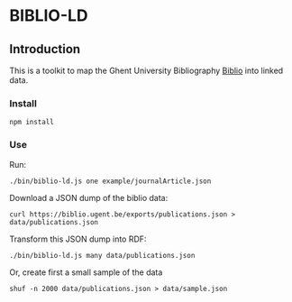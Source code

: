 # BIBLIO-LD

## Introduction

This is a toolkit to map the Ghent University Bibliography [Biblio](https://biblio.ugent.be) into linked data.

### Install

```
npm install
```

### Use

Run:

```(bash)
./bin/biblio-ld.js one example/journalArticle.json
```

Download a JSON dump of the biblio data:

```
curl https://biblio.ugent.be/exports/publications.json > data/publications.json
```

Transform this JSON dump into RDF:

```
./bin/biblio-ld.js many data/publications.json
```

Or, create first a small sample of the data

```
shuf -n 2000 data/publications.json > data/sample.json
```

